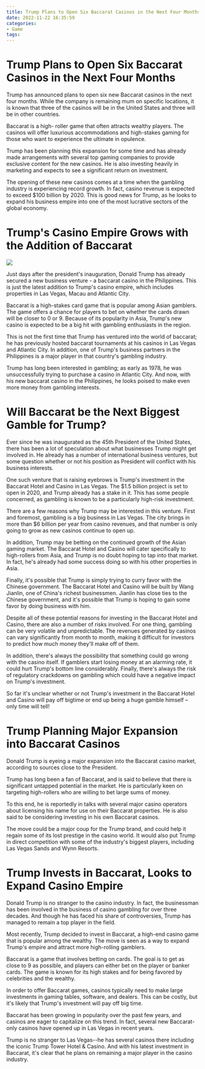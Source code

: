 ```yaml
---
title: Trump Plans to Open Six Baccarat Casinos in the Next Four Months
date: 2022-11-22 16:35:59
categories:
- Game
tags:
---
```



#  Trump Plans to Open Six Baccarat Casinos in the Next Four Months

Trump has announced plans to open six new Baccarat casinos in the next four months. While the company is remaining mum on specific locations, it is known that three of the casinos will be in the United States and three will be in other countries.

Baccarat is a high- roller game that often attracts wealthy players. The casinos will offer luxurious accommodations and high-stakes gaming for those who want to experience the ultimate in opulence.

Trump has been planning this expansion for some time and has already made arrangements with several top gaming companies to provide exclusive content for the new casinos. He is also investing heavily in marketing and expects to see a significant return on investment.

The opening of these new casinos comes at a time when the gambling industry is experiencing record growth. In fact, casino revenue is expected to exceed $100 billion by 2020. This is good news for Trump, as he looks to expand his business empire into one of the most lucrative sectors of the global economy.

#  Trump's Casino Empire Grows with the Addition of Baccarat 

![](https://images.politico.com/global/2018/05/22/trump_baccarat_620.jpg)

Just days after the president's inauguration, Donald Trump has already secured a new business venture - a baccarat casino in the Philippines. This is just the latest addition to Trump's casino empire, which includes properties in Las Vegas, Macau and Atlantic City.

Baccarat is a high-stakes card game that is popular among Asian gamblers. The game offers a chance for players to bet on whether the cards drawn will be closer to 0 or 9. Because of its popularity in Asia, Trump's new casino is expected to be a big hit with gambling enthusiasts in the region.

This is not the first time that Trump has ventured into the world of baccarat; he has previously hosted baccarat tournaments at his casinos in Las Vegas and Atlantic City. In addition, one of Trump's business partners in the Philippines is a major player in that country's gambling industry.

Trump has long been interested in gambling; as early as 1978, he was unsuccessfully trying to purchase a casino in Atlantic City. And now, with his new baccarat casino in the Philippines, he looks poised to make even more money from gambling interests.

#  Will Baccarat be the Next Biggest Gamble for Trump?

Ever since he was inaugurated as the 45th President of the United States, there has been a lot of speculation about what businesses Trump might get involved in. He already has a number of international business ventures, but some question whether or not his position as President will conflict with his business interests.

One such venture that is raising eyebrows is Trump's investment in the Baccarat Hotel and Casino in Las Vegas. The $1.5 billion project is set to open in 2020, and Trump already has a stake in it. This has some people concerned, as gambling is known to be a particularly high-risk investment.

There are a few reasons why Trump may be interested in this venture. First and foremost, gambling is a big business in Las Vegas. The city brings in more than $6 billion per year from casino revenues, and that number is only going to grow as new casinos continue to open up.

In addition, Trump may be betting on the continued growth of the Asian gaming market. The Baccarat Hotel and Casino will cater specifically to high-rollers from Asia, and Trump is no doubt hoping to tap into that market. In fact, he's already had some success doing so with his other properties in Asia.

Finally, it's possible that Trump is simply trying to curry favor with the Chinese government. The Baccarat Hotel and Casino will be built by Wang Jianlin, one of China's richest businessmen. Jianlin has close ties to the Chinese government, and it's possible that Trump is hoping to gain some favor by doing business with him.

Despite all of these potential reasons for investing in the Baccarat Hotel and Casino, there are also a number of risks involved. For one thing, gambling can be very volatile and unpredictable. The revenues generated by casinos can vary significantly from month to month, making it difficult for investors to predict how much money they'll make off of them.

In addition, there's always the possibility that something could go wrong with the casino itself. If gamblers start losing money at an alarming rate, it could hurt Trump's bottom line considerably. Finally, there's always the risk of regulatory crackdowns on gambling which could have a negative impact on Trump's investment.

So far it's unclear whether or not Trump's investment in the Baccarat Hotel and Casino will pay off bigtime or end up being a huge gamble himself – only time will tell!

#  Trump Planning Major Expansion into Baccarat Casinos 

Donald Trump is eyeing a major expansion into the Baccarat casino market, according to sources close to the President.

Trump has long been a fan of Baccarat, and is said to believe that there is significant untapped potential in the market. He is particularly keen on targeting high-rollers who are willing to bet large sums of money.

To this end, he is reportedly in talks with several major casino operators about licensing his name for use on their Baccarat properties. He is also said to be considering investing in his own Baccarat casinos.

The move could be a major coup for the Trump brand, and could help it regain some of its lost prestige in the casino world. It would also put Trump in direct competition with some of the industry's biggest players, including Las Vegas Sands and Wynn Resorts.

#  Trump Invests in Baccarat, Looks to Expand Casino Empire

Donald Trump is no stranger to the casino industry. In fact, the businessman has been involved in the business of casino gambling for over three decades. And though he has faced his share of controversies, Trump has managed to remain a top player in the field.

Most recently, Trump decided to invest in Baccarat, a high-end casino game that is popular among the wealthy. The move is seen as a way to expand Trump's empire and attract more high-rolling gamblers.

Baccarat is a game that involves betting on cards. The goal is to get as close to 9 as possible, and players can either bet on the player or banker cards. The game is known for its high stakes and for being favored by celebrities and the wealthy.

In order to offer Baccarat games, casinos typically need to make large investments in gaming tables, software, and dealers. This can be costly, but it's likely that Trump's investment will pay off big time.

Baccarat has been growing in popularity over the past few years, and casinos are eager to capitalize on this trend. In fact, several new Baccarat-only casinos have opened up in Las Vegas in recent years.

Trump is no stranger to Las Vegas--he has several casinos there including the iconic Trump Tower Hotel & Casino. And with his latest investment in Baccarat, it's clear that he plans on remaining a major player in the casino industry.